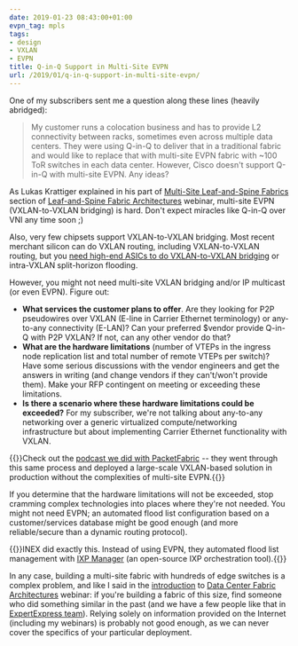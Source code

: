 ```yaml
---
date: 2019-01-23 08:43:00+01:00
evpn_tag: mpls
tags:
- design
- VXLAN
- EVPN
title: Q-in-Q Support in Multi-Site EVPN
url: /2019/01/q-in-q-support-in-multi-site-evpn/
---
```

One of my subscribers sent me a question along these lines (heavily abridged):

> My customer runs a colocation business and has to provide L2 connectivity between racks, sometimes even across multiple data centers. They were using Q-in-Q to deliver that in a traditional fabric and would like to replace that with multi-site EVPN fabric with \~100 ToR switches in each data center. However, Cisco doesn't support Q-in-Q with multi-site EVPN. Any ideas?

As Lukas Krattiger explained in his part of [Multi-Site Leaf-and-Spine Fabrics](https://my.ipspace.net/bin/list?id=Clos#MULTISITE) section of [Leaf-and-Spine Fabric Architectures](https://www.ipspace.net/Leaf-and-Spine_Fabric_Architectures) webinar, multi-site EVPN (VXLAN-to-VXLAN bridging) is hard. Don't expect miracles like Q-in-Q over VNI any time soon ;)
<!--more-->
Also, very few chipsets support VXLAN-to-VXLAN bridging. Most recent merchant silicon can do VXLAN routing, including VXLAN-to-VXLAN routing, but you [need high-end ASICs to do VXLAN-to-VXLAN bridging](/2022/06/vxlan-bridging-dci/) or intra-VXLAN split-horizon flooding.

However, you might not need multi-site VXLAN bridging and/or IP multicast (or even EVPN). Figure out:

-   **What services the customer plans to offer**. Are they looking for P2P pseudowires over VXLAN (E-line in Carrier Ethernet terminology) or any-to-any connectivity (E-LAN)? Can your preferred \$vendor provide Q-in-Q with P2P VXLAN? If not, can any other vendor do that?
-   **What are the hardware limitations** (number of VTEPs in the ingress node replication list and total number of remote VTEPs per switch)? Have some serious discussions with the vendor engineers and get the answers in writing (and change vendors if they can't/won't provide them). Make your RFP contingent on meeting or exceeding these limitations.
-   **Is there a scenario where these hardware limitations could be exceeded?** For my subscriber, we're not talking about any-to-any networking over a generic virtualized compute/networking infrastructure but about implementing Carrier Ethernet functionality with VXLAN.

{{<note info>}}Check out the [podcast we did with PacketFabric](/2017/06/packet-fabric-on-software-gone-wild/) -- they went through this same process and deployed a large-scale VXLAN-based solution in production without the complexities of multi-site EVPN.{{</note>}}

If you determine that the hardware limitations will not be exceeded, stop cramming complex technologies into places where they're not needed. You might not need EVPN; an automated flood list configuration based on a customer/services database might be good enough (and more reliable/secure than a dynamic routing protocol).

{{<note info>}}INEX did exactly this. Instead of using EVPN, they automated flood list management with [IXP Manager](https://www.ixpmanager.org/) (an open-source IXP orchestration tool).{{</note>}}

In any case, building a multi-site fabric with hundreds of edge switches is a complex problem, and like I said in the [introduction](https://my.ipspace.net/bin/list?id=DCFabric#INTRO) to [Data Center Fabric Architectures](https://www.ipspace.net/Data_Center_Fabrics) webinar: if you're building a fabric of this size, find someone who did something similar in the past (and we have a few people like that in [ExpertExpress team](https://www.ipspace.net/ExpertExpress)). Relying solely on information provided on the Internet (including my webinars) is probably not good enough, as we can never cover the specifics of your particular deployment.
